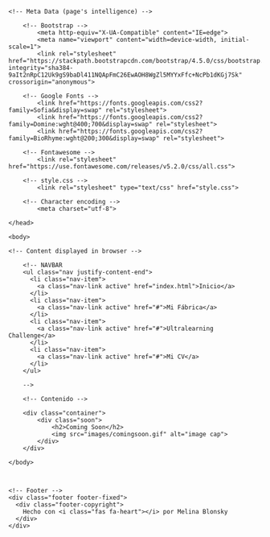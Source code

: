 <!DOCTYPE html>
<html>
	<head>
		<title>Melina Blonsky</title>
	
	<!-- Meta Data (page's intelligence) -->	
	
		<!-- Bootstrap -->
			<meta http-equiv="X-UA-Compatible" content="IE=edge">
		 	<meta name="viewport" content="width=device-width, initial-scale=1">
		  	<link rel="stylesheet" href="https://stackpath.bootstrapcdn.com/bootstrap/4.5.0/css/bootstrap.min.css" integrity="sha384-9aIt2nRpC12Uk9gS9baDl411NQApFmC26EwAOH8WgZl5MYYxFfc+NcPb1dKGj7Sk" crossorigin="anonymous">
	
		<!-- Google Fonts -->
		  	<link href="https://fonts.googleapis.com/css2?family=Sofia&display=swap" rel="stylesheet">
		  	<link href="https://fonts.googleapis.com/css2?family=Domine:wght@400;700&display=swap" rel="stylesheet">
		  	<link href="https://fonts.googleapis.com/css2?family=BioRhyme:wght@200;300&display=swap" rel="stylesheet">

		<!-- Fontawesome -->
			<link rel="stylesheet" href="https://use.fontawesome.com/releases/v5.2.0/css/all.css">
	
		<!-- style.css -->
			<link rel="stylesheet" type="text/css" href="style.css">
	
		<!-- Character encoding -->
			<meta charset="utf-8">
	
	</head>

	<body>
	
	<!-- Content displayed in browser -->

		<!-- NAVBAR 
		<ul class="nav justify-content-end">
		  <li class="nav-item">
		    <a class="nav-link active" href="index.html">Inicio</a>
		  </li>
		  <li class="nav-item">
		    <a class="nav-link active" href="#">Mi Fábrica</a>
		  </li>
		  <li class="nav-item">
		    <a class="nav-link active" href="#">Ultralearning Challenge</a>
		  </li>
		  <li class="nav-item">
		    <a class="nav-link active" href="#">Mi CV</a>
		  </li>
		</ul>

		-->

		<!-- Contenido -->

		<div class="container">
			<div class="soon">
				<h2>Coming Soon</h2>
				<img src="images/comingsoon.gif" alt="image cap">
			</div>
		</div>

	</body>



	<!-- Footer -->
	<div class="footer footer-fixed">
	  <div class="footer-copyright">
	  	Hecho con <i class="fas fa-heart"></i> por Melina Blonsky
	  </div>
	</div>


</html>


